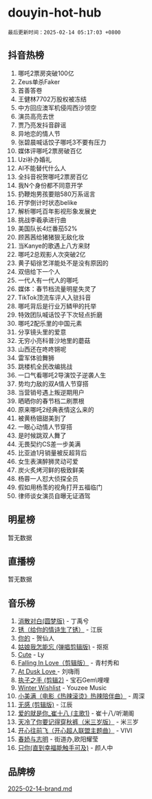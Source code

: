 # douyin-hot-hub

`最后更新时间：2025-02-14 05:17:03 +0800`

## 抖音热榜

1. 哪吒2票房突破100亿
1. Zeus单杀Faker
1. 首善答卷
1. 王健林7702万股权被冻结
1. 中方回应澳军机侵闯西沙领空
1. 演员高亮去世
1. 贾乃亮发抖音辟谣
1. 异地恋的情人节
1. 张碧晨喊话饺子哪吒3不要有压力
1. 媒体评哪吒2票房破百亿
1. Uzi补办婚礼
1. AI不能替代什么人
1. 全抖音祝贺哪吒2票房百亿
1. 我N个身份都不同意开学
1. 扔鞭炮男孩要赔580万系谣言
1. 开学倒计时状态belike
1. 解析哪吒百年影视形象发展史
1. 挑战李羲承进行曲
1. 美国队长4烂番茄52%
1. 顾茜茜给猪猪狠无敌化妆
1. 当Kanye的歌遇上八方来财
1. 哪吒2总观影人次突破2亿
1. 黄子韬徐艺洋能处不是没有原因的
1. 双倍给下一个人
1. 一代人有一代人的哪吒
1. 媒体：春节档流量明星失灵了
1. TikTok顶流车评人入驻抖音
1. 哪吒背后是行业万鳞甲的托举
1. 特效团队喊话饺子下次轻点折磨
1. 哪吒2配乐里的中国元素
1. 分享镜头里的爱意
1. 无穷小亮科普沙地里的蘑菇
1. 山西还在咚咚锵呢
1. 雷军体验舞狮
1. 跳楼机全民改编挑战
1. 一口气看哪吒2导演饺子逆袭人生
1. 势均力敌的双A情人节穿搭
1. 当营销号遇上叛逆期用户
1. 晒晒你的春节档二刷票根
1. 原来哪吒2经典表情这么来的
1. 被黄杨钿甜美到了
1. 一眼心动情人节穿搭
1. 是时候跳双人舞了
1. 无畏契约CS差一步美满
1. 比亚迪1月销量被反超背后
1. 女生表演醉狮灵动可爱
1. 炭火炙烤河鲜的极致鲜美
1. 杨蓉一人怼大侦探全员
1. 假如用杨羡的视角打开五福临门
1. 律师谈女演员自曝无证酒驾

## 明星榜

暂无数据

## 直播榜

暂无数据

## 音乐榜

1. [消散对白(圆梦版)](https://sf5-hl-cdn-tos.douyinstatic.com/obj/tos-cn-ve-2774/og4jB5I5IizzoZVAAAzWgBMAsMDWoArfwBOiFs) - 丁禹兮
1. [锈（给你的情诗生了锈）](https://sf3-cdn-tos.douyinstatic.com/obj/tos-cn-ve-2774/o8a1PBtVqIYbPEGK6e5A4egedVMdm3fCIz6bbE) - 江辰
1. [你的](https://sf5-hl-cdn-tos.douyinstatic.com/obj/tos-cn-ve-2774/oYuIeKf42jB7sEV6B2upMdpYAgfrQWj0FeRegh) - 贺仙人
1. [姑娘我怎能忘 (弹唱剪辑版)](https://sf5-hl-cdn-tos.douyinstatic.com/obj/tos-cn-ve-2774/okamwrBGEMz6illuEofAsMV4yzF5tVWbBiA5AI) - 抠抠
1. [Cute](https://sf5-hl-cdn-tos.douyinstatic.com/obj/tos-cn-ve-2774/o4IbIzHWKAAB4wsS5qMBRiiAlEBGTpQRNfFvuo) - Ly
1. [Falling In Love（剪辑版）](https://sf5-hl-cdn-tos.douyinstatic.com/obj/tos-cn-ve-2774/o8ajpA8zzgBPahbBIO8AcKGBLJezFCRd1wfP9f) - 青村秀和
1. [ At Dusk  Love ](https://sf5-hl-cdn-tos.douyinstatic.com/obj/tos-cn-ve-2774/o8CrpCf5CaYgI4ZrtQgMQAFEfuGqNnRSDQAPBc) - 刘嗨雨
1. [执子之手 (剪辑2)](https://sf5-hl-cdn-tos.douyinstatic.com/obj/tos-cn-ve-2774/oUoZLQjCc31XzqsBnBQUNgeKtYPBcgbFDwtfcu) - 宝石Gem\哩哩
1. [Winter Wishlist](https://sf5-hl-cdn-tos.douyinstatic.com/obj/tos-cn-ve-2774/oIIgUOeamCFCVAzxN6MFRLIBlLGpUqQxeeHrLE) - Youzee Music
1. [小美满（电影《热辣滚烫》热辣陪伴曲）](https://sf5-hl-cdn-tos.douyinstatic.com/obj/tos-cn-ve-2774/o0GAn2lSgfZIDUgtevCGDQYnFg4CwnrBaxbTZL) - 周深
1. [无感 (剪辑版)](https://sf3-cdn-tos.douyinstatic.com/obj/tos-cn-ve-2774/o0eIsUzJBDlQaQFC5OFlgbMEZC1TFYBftOBn6p) - 江辰
1. [爱的就是你_崔十八 (主歌1)](https://sf6-cdn-tos.douyinstatic.com/obj/tos-cn-ve-2774/oI5BO5DhFZ6UTcNCnZaOCBLtZ7WIMQGfgnXf5E) - 崔十八/听潮阁
1. [天冷了你要记得穿秋裤（米三岁版）](https://sf5-hl-cdn-tos.douyinstatic.com/obj/tos-cn-ve-2774/oQlIwVIDWiZ6BQilAorS7MA0AgCkQDvcZAdm1) - 米三岁
1. [开心往前飞（开心超人联盟主题曲）](https://sf5-hl-cdn-tos.douyinstatic.com/obj/tos-cn-ve-2774/9d8fb7c82cf1421fb93a9fe925275e0a) - VIVI
1. [春娇与志明](https://sf5-hl-cdn-tos.douyinstatic.com/obj/tos-cn-ve-2774/e530d8fceb7044b39707d7f9ff54add1) - 街道办,欧阳耀莹
1. [只你(直到幸福能触手可及)](https://sf5-hl-cdn-tos.douyinstatic.com/obj/tos-cn-ve-2774/o0lBkRDzFTeaVSUz3ZZSCBVtZ5DIMQGfgmEAuE) - 颜人中

## 品牌榜

[2025-02-14-brand.md](2025-02-14-brand.md)
